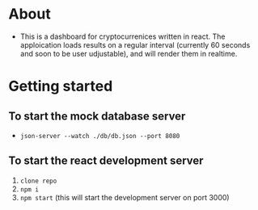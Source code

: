 # About
- This is a dashboard for cryptocurrenices written in react. The apploication loads results on a regular interval (currently 60 seconds and soon to be user udjustable), and will render them in realtime.
# Getting started
## To start the mock database server
- `json-server --watch ./db/db.json --port 8080`

## To start the react development server
1. `clone repo`
2. `npm i`
3. `npm start` (this will start the development server on port 3000)
